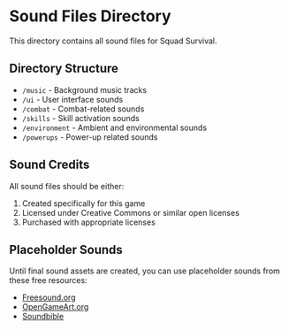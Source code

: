 # Sound Files Directory

This directory contains all sound files for Squad Survival.

## Directory Structure

- `/music` - Background music tracks
- `/ui` - User interface sounds
- `/combat` - Combat-related sounds
- `/skills` - Skill activation sounds
- `/environment` - Ambient and environmental sounds
- `/powerups` - Power-up related sounds

## Sound Credits

All sound files should be either:
1. Created specifically for this game
2. Licensed under Creative Commons or similar open licenses
3. Purchased with appropriate licenses

## Placeholder Sounds

Until final sound assets are created, you can use placeholder sounds from these free resources:

- [Freesound.org](https://freesound.org/)
- [OpenGameArt.org](https://opengameart.org/)
- [Soundbible](http://soundbible.com/)
